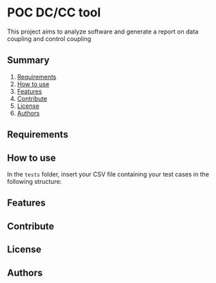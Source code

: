 # POC DC/CC tool
This project aims to analyze software and generate a report on data coupling and control coupling

## Summary
1. [Requirements](#requirements)
2. [How to use](#how-to-use)
3. [Features](#features)
4. [Contribute](#contribute)
5. [License](#license)
6. [Authors](#authors)

## Requirements

## How to use
In the ``tests`` folder, insert your CSV file containing your test cases in the following structure:

## Features

## Contribute

## License

## Authors

